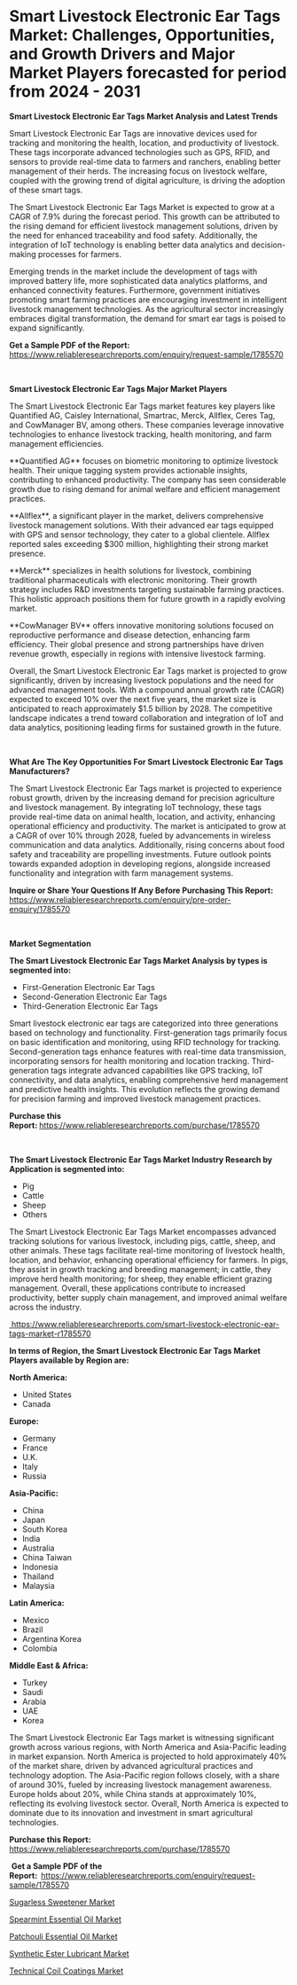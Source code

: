 <p><h1>Smart Livestock Electronic Ear Tags Market: Challenges, Opportunities, and Growth Drivers and Major Market Players forecasted for period from 2024 - 2031</h1></p><p><strong>Smart Livestock Electronic Ear Tags Market Analysis and Latest Trends</strong></p>
<p><p>Smart Livestock Electronic Ear Tags are innovative devices used for tracking and monitoring the health, location, and productivity of livestock. These tags incorporate advanced technologies such as GPS, RFID, and sensors to provide real-time data to farmers and ranchers, enabling better management of their herds. The increasing focus on livestock welfare, coupled with the growing trend of digital agriculture, is driving the adoption of these smart tags.</p><p>The Smart Livestock Electronic Ear Tags Market is expected to grow at a CAGR of 7.9% during the forecast period. This growth can be attributed to the rising demand for efficient livestock management solutions, driven by the need for enhanced traceability and food safety. Additionally, the integration of IoT technology is enabling better data analytics and decision-making processes for farmers. </p><p>Emerging trends in the market include the development of tags with improved battery life, more sophisticated data analytics platforms, and enhanced connectivity features. Furthermore, government initiatives promoting smart farming practices are encouraging investment in intelligent livestock management technologies. As the agricultural sector increasingly embraces digital transformation, the demand for smart ear tags is poised to expand significantly.</p></p>
<p><strong>Get a Sample PDF of the Report:&nbsp;</strong> <a href="https://www.reliableresearchreports.com/enquiry/request-sample/1785570?utm_campaign=1424&utm_medium=2&utm_source=Github&utm_content=ia&utm_term=08102024&utm_id=smart-livestock-electronic-ear-tags">https://www.reliableresearchreports.com/enquiry/request-sample/1785570</a></p>
<p>&nbsp;</p>
<p><strong>Smart Livestock Electronic Ear Tags Major Market Players</strong></p>
<p><p>The Smart Livestock Electronic Ear Tags market features key players like Quantified AG, Caisley International, Smartrac, Merck, Allflex, Ceres Tag, and CowManager BV, among others. These companies leverage innovative technologies to enhance livestock tracking, health monitoring, and farm management efficiencies.</p><p>**Quantified AG** focuses on biometric monitoring to optimize livestock health. Their unique tagging system provides actionable insights, contributing to enhanced productivity. The company has seen considerable growth due to rising demand for animal welfare and efficient management practices.</p><p>**Allflex**, a significant player in the market, delivers comprehensive livestock management solutions. With their advanced ear tags equipped with GPS and sensor technology, they cater to a global clientele. Allflex reported sales exceeding $300 million, highlighting their strong market presence.</p><p>**Merck** specializes in health solutions for livestock, combining traditional pharmaceuticals with electronic monitoring. Their growth strategy includes R&D investments targeting sustainable farming practices. This holistic approach positions them for future growth in a rapidly evolving market.</p><p>**CowManager BV** offers innovative monitoring solutions focused on reproductive performance and disease detection, enhancing farm efficiency. Their global presence and strong partnerships have driven revenue growth, especially in regions with intensive livestock farming.</p><p>Overall, the Smart Livestock Electronic Ear Tags market is projected to grow significantly, driven by increasing livestock populations and the need for advanced management tools. With a compound annual growth rate (CAGR) expected to exceed 10% over the next five years, the market size is anticipated to reach approximately $1.5 billion by 2028. The competitive landscape indicates a trend toward collaboration and integration of IoT and data analytics, positioning leading firms for sustained growth in the future.</p></p>
<p>&nbsp;</p>
<p><strong>What Are The Key Opportunities For Smart Livestock Electronic Ear Tags Manufacturers?</strong></p>
<p><p>The Smart Livestock Electronic Ear Tags market is projected to experience robust growth, driven by the increasing demand for precision agriculture and livestock management. By integrating IoT technology, these tags provide real-time data on animal health, location, and activity, enhancing operational efficiency and productivity. The market is anticipated to grow at a CAGR of over 10% through 2028, fueled by advancements in wireless communication and data analytics. Additionally, rising concerns about food safety and traceability are propelling investments. Future outlook points towards expanded adoption in developing regions, alongside increased functionality and integration with farm management systems.</p></p>
<p><strong>Inquire or Share Your Questions If Any Before Purchasing This Report:</strong> <a href="https://www.reliableresearchreports.com/enquiry/pre-order-enquiry/1785570?utm_campaign=1424&utm_medium=2&utm_source=Github&utm_content=ia&utm_term=08102024&utm_id=smart-livestock-electronic-ear-tags">https://www.reliableresearchreports.com/enquiry/pre-order-enquiry/1785570</a></p>
<p>&nbsp;</p>
<p><strong>Market Segmentation</strong></p>
<p><strong>The Smart Livestock Electronic Ear Tags Market Analysis by types is segmented into:</strong></p>
<p><ul><li>First-Generation Electronic Ear Tags</li><li>Second-Generation Electronic Ear Tags</li><li>Third-Generation Electronic Ear Tags</li></ul></p>
<p><p>Smart livestock electronic ear tags are categorized into three generations based on technology and functionality. First-generation tags primarily focus on basic identification and monitoring, using RFID technology for tracking. Second-generation tags enhance features with real-time data transmission, incorporating sensors for health monitoring and location tracking. Third-generation tags integrate advanced capabilities like GPS tracking, IoT connectivity, and data analytics, enabling comprehensive herd management and predictive health insights. This evolution reflects the growing demand for precision farming and improved livestock management practices.</p></p>
<p><strong>Purchase this Report:&nbsp;</strong><a href="https://www.reliableresearchreports.com/purchase/1785570?utm_campaign=1424&utm_medium=2&utm_source=Github&utm_content=ia&utm_term=08102024&utm_id=smart-livestock-electronic-ear-tags">https://www.reliableresearchreports.com/purchase/1785570</a></p>
<p>&nbsp;</p>
<p><strong>The Smart Livestock Electronic Ear Tags Market Industry Research by Application is segmented into:</strong></p>
<p><ul><li>Pig</li><li>Cattle</li><li>Sheep</li><li>Others</li></ul></p>
<p><p>The Smart Livestock Electronic Ear Tags Market encompasses advanced tracking solutions for various livestock, including pigs, cattle, sheep, and other animals. These tags facilitate real-time monitoring of livestock health, location, and behavior, enhancing operational efficiency for farmers. In pigs, they assist in growth tracking and breeding management; in cattle, they improve herd health monitoring; for sheep, they enable efficient grazing management. Overall, these applications contribute to increased productivity, better supply chain management, and improved animal welfare across the industry.</p></p>
<p><a href="https://www.reliableresearchreports.com/smart-livestock-electronic-ear-tags-market-r1785570?utm_campaign=1424&utm_medium=2&utm_source=Github&utm_content=ia&utm_term=08102024&utm_id=smart-livestock-electronic-ear-tags">&nbsp;https://www.reliableresearchreports.com/smart-livestock-electronic-ear-tags-market-r1785570</a></p>
<p><strong>In terms of Region, the Smart Livestock Electronic Ear Tags Market Players available by Region are:</strong></p>
<p>
    <p> <strong> North America: </strong>
        <ul>
            <li>United States</li>
            <li>Canada</li>
        </ul>
        </p> 
    <p> <strong> Europe: </strong>
        <ul>
            <li>Germany</li>
            <li>France</li>
            <li>U.K.</li>
            <li>Italy</li>
            <li>Russia</li>
        </ul>
        </p> 
    <p> <strong> Asia-Pacific: </strong>
        <ul>
            <li>China</li>
            <li>Japan</li>
            <li>South Korea</li>
            <li>India</li>
            <li>Australia</li>
            <li>China Taiwan</li>
            <li>Indonesia</li>
            <li>Thailand</li>
            <li>Malaysia</li>
        </ul>
        </p> 
    <p> <strong> Latin America: </strong>
        <ul>
            <li>Mexico</li>
            <li>Brazil</li>
            <li>Argentina Korea</li>
            <li>Colombia</li>
        </ul>
        </p> 
    <p> <strong> Middle East & Africa: </strong>
        <ul>
            <li>Turkey</li>
            <li>Saudi</li>
            <li>Arabia</li>
            <li>UAE</li>
            <li>Korea</li>
        </ul>
    </p>
    </p>
<p><p>The Smart Livestock Electronic Ear Tags market is witnessing significant growth across various regions, with North America and Asia-Pacific leading in market expansion. North America is projected to hold approximately 40% of the market share, driven by advanced agricultural practices and technology adoption. The Asia-Pacific region follows closely, with a share of around 30%, fueled by increasing livestock management awareness. Europe holds about 20%, while China stands at approximately 10%, reflecting its evolving livestock sector. Overall, North America is expected to dominate due to its innovation and investment in smart agricultural technologies.</p></p>
<p><strong>Purchase this Report: </strong><a href="https://www.reliableresearchreports.com/purchase/1785570?utm_campaign=1424&utm_medium=2&utm_source=Github&utm_content=ia&utm_term=08102024&utm_id=smart-livestock-electronic-ear-tags">https://www.reliableresearchreports.com/purchase/1785570</a></p>
<p>&nbsp;<strong>Get a Sample PDF of the Report:&nbsp;&nbsp;</strong><a href="https://www.reliableresearchreports.com/enquiry/request-sample/1785570?utm_campaign=1424&utm_medium=2&utm_source=Github&utm_content=ia&utm_term=08102024&utm_id=smart-livestock-electronic-ear-tags">https://www.reliableresearchreports.com/enquiry/request-sample/1785570</a></p>
<p><strong></strong></p>
<p><p><a href="https://www.linkedin.com/pulse/key-drivers-sugarless-sweetener-market-trends-future-outlook-pk4ef?utm_campaign=1424&utm_medium=2&utm_source=Github&utm_content=ia&utm_term=08102024&utm_id=smart-livestock-electronic-ear-tags">Sugarless Sweetener Market</a></p><p><a href="https://www.linkedin.com/pulse/spearmint-essential-oil-market-global-insights-sales-trends-lulxf?utm_campaign=1424&utm_medium=2&utm_source=Github&utm_content=ia&utm_term=08102024&utm_id=smart-livestock-electronic-ear-tags">Spearmint Essential Oil Market</a></p><p><a href="https://www.linkedin.com/pulse/patchouli-essential-oil-market-emerging-trends-future-prospects-ozhwf?utm_campaign=1424&utm_medium=2&utm_source=Github&utm_content=ia&utm_term=08102024&utm_id=smart-livestock-electronic-ear-tags">Patchouli Essential Oil Market</a></p><p><a href="https://www.linkedin.com/pulse/strategic-insights-global-synthetic-ester-lubricant-market-2vluf?utm_campaign=1424&utm_medium=2&utm_source=Github&utm_content=ia&utm_term=08102024&utm_id=smart-livestock-electronic-ear-tags">Synthetic Ester Lubricant Market</a></p><p><a href="https://www.linkedin.com/pulse/technical-coil-coatings-market-shifts-strategic-analysis-aprbf?utm_campaign=1424&utm_medium=2&utm_source=Github&utm_content=ia&utm_term=08102024&utm_id=smart-livestock-electronic-ear-tags">Technical Coil Coatings Market</a></p></p>